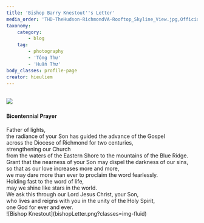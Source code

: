 ```yaml
---
title: 'Bishop Barry Knestout''s Letter'
media_order: 'THD-TheHudson-RichmondVA-Rooftop_Skyline_View.jpg,Official-Bishop-Knestout-Portrait-Small-200x300.png,bishopLetter.png'
taxonomy:
    category:
        - blog
    tag:
        - photography
        - 'Tông Thư'
        - 'Huấn Thư'
body_classes: profile-page
creator: hieuliem
---
```


<div class="row">
	<div class="col-lg-1">&nbsp;</div>
	<div class="col-lg-4">
		<img class="img-fluid" src="user/pages/02.blog/bishops-letter/Official-Bishop-Knestout-Portrait-Small-200x300.png"/>
	</div>
	<div class="col-lg-7">
        <h4 class="card-title motto">Bicentennial Prayer</h4>
		Father of lights,<br>
		the radiance of your Son has guided the advance of the Gospel<br>
		across the Diocese of Richmond for two centuries,<br>
		strengthening our Church<br>
		from the waters of the Eastern Shore to the mountains of the Blue Ridge.<br>
		Grant that the nearness of your Son may dispel the darkness of our sins,<br>
		so that as our love increases more and more,<br>
		we may dare more than ever to proclaim the word fearlessly.<br>
		Holding fast to the word of life,<br>
		may we shine like stars in the world.<br>
		We ask this through our Lord Jesus Christ, your Son,<br>
		who lives and reigns with you in the unity of the Holy Spirit,<br>
        one God for ever and ever. 
	</div>
</div>
![Bishop Knestout](bishopLetter.png?classes=img-fluid)